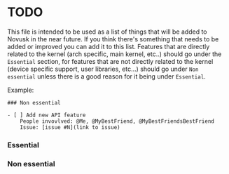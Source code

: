 # TODO

This file is intended to be used as a list of things that will be added to Novusk in the near future. If you think
there's something that needs to be added or improved you can add it to this list. Features that are directly related to 
the kernel (arch specific, main kernel, etc..) should go under the ``Essential`` section, for features that are not 
directly related to the kernel (device specific support, user libraries, etc...) should go under ``Non essential`` 
unless there is a good reason for it being under ``Essential``.

Example:

```
### Non essential

- [ ] Add new API feature
    People invovlved: @Me, @MyBestFriend, @MyBestFriendsBestFriend
    Issue: [issue #N](link to issue)
```

### Essential

### Non essential
